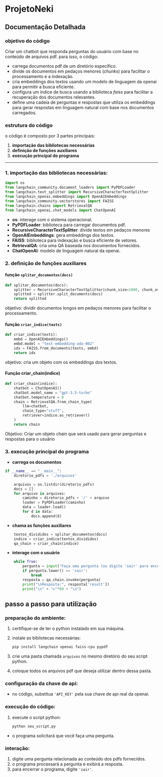 # ProjetoNeki

## Documentação Detalhada

### objetivo do código
Criar um chatbot que responda perguntas do usuário com base no conteúdo de arquivos pdf. para isso, o código:

- carrega documentos pdf de um diretório específico.
- divide os documentos em pedaços menores (*chunks*) para facilitar o processamento e a indexação.
- cria embeddings dos textos usando um modelo de linguagem da openai para permitir a busca eficiente.
- configura um índice de busca usando a biblioteca *faiss* para facilitar a recuperação dos documentos relevantes.
- define uma cadeia de perguntas e respostas que utiliza os embeddings para gerar respostas em linguagem natural com base nos documentos carregados.

### estrutura do código

o código é composto por 3 partes principais:

1. **importação das bibliotecas necessárias**
2. **definição de funções auxiliares**
3. **execução principal do programa**

---

### 1. importação das bibliotecas necessárias:

```python
import os
from langchain_community.document_loaders import PyPDFLoader
from langchain.text_splitter import RecursiveCharacterTextSplitter
from langchain_openai.embeddings import OpenAIEmbeddings
from langchain_community.vectorstores import FAISS
from langchain.chains import RetrievalQA
from langchain_openai.chat_models import ChatOpenAI
```
- **os**: interage com o sistema operacional.
- **PyPDFLoader**: biblioteca para carregar documentos pdf.
- **RecursiveCharacterTextSplitter**: divide textos em pedaços menores
- **OpenAIEmbeddings**: gera embeddings dos textos.
- **FAISS**: biblioteca para indexação e busca eficiente de vetores.
- **RetrievalQA**: cria uma QA baseada nos documentos fornecidos.
- **ChatOpenAI**: modelo de linguagem natural da openai.

### 2. definição de funções auxiliares

#### função `splitar_documentos(docs)`

```python
def splitar_documentos(docs):
    splitter = RecursiveCharacterTextSplitter(chunk_size=1000, chunk_overlap=200)
    splitted = splitter.split_documents(docs)
    return splitted
```
objetivo: dividir documentos longos em pedaços menores para facilitar o processamento.

#### função `criar_indice(texts)`

```python
def criar_indice(texts):
    embd = OpenAIEmbeddings()
    embd.model = "text-embedding-ada-002"
    idx = FAISS.from_documents(texts, embd)
    return idx
```
objetivo: cria um objeto com os embeddings dos textos.

#### Função criar_chain(indice)

```python
def criar_chain(indice):
    chatbot = ChatOpenAI()
    chatbot.model_name = "gpt-3.5-turbo"
    chatbot.temperature = 0
    chain = RetrievalQA.from_chain_type(
        llm=chatbot,
        chain_type="stuff",
        retriever=indice.as_retriever()
    )
    return chain
```
Objetivo: Criar um objeto chain que será usado para gerar perguntas e respostas para o usuário


### 3. execução principal do programa

- **carrega os documentos**
```python
if __name__ == "__main__":
    diretorio_pdfs = './arquivos'

    arquivos = os.listdir(diretorio_pdfs)
    docs = []
    for arquivo in arquivos:
        caminho = diretorio_pdfs + '/' + arquivo
        loader = PyPDFLoader(caminho)
        data = loader.load()
        for d in data:
            docs.append(d)
```
- **chama as funções auxiliares**
```python
    textos_divididos = splitar_documentos(docs)
    indice = criar_indice(textos_divididos)
    qa_chain = criar_chain(indice)
```
- **interage com o usuário**
```python
    while True:
        pergunta = input("Faça uma pergunta (ou digite 'sair' para encerrar): ")
        if pergunta.lower() == 'sair':
            break
        resposta = qa_chain.invoke(pergunta)
        print("\nResposta:", resposta['result'])
        print("\n" + "="*60 + "\n")
```


## passo a passo para utilização

### preparação do ambiente:

1. certifique-se de ter o python instalado em sua máquina.
2. instale as bibliotecas necessárias:

   ```bash
   pip install langchain openai faiss-cpu pypdf
   ```

1. crie uma pasta chamada `arquivos` no mesmo diretório do seu script python.
2. coloque todos os arquivos pdf que deseja utilizar dentro dessa pasta.

### configuração da chave de api:

- no código, substitua `'API_KEY'` pela sua chave de api real da openai.

### execução do código:

1. execute o script python:

   ```bash
   python seu_script.py
   ```
- o programa solicitará que você faça uma pergunta.

### interação:

1. digite uma pergunta relacionada ao conteúdo dos pdfs fornecidos.
2. o programa processará a pergunta e exibirá a resposta.
3. para encerrar o programa, digite `'sair'`.
